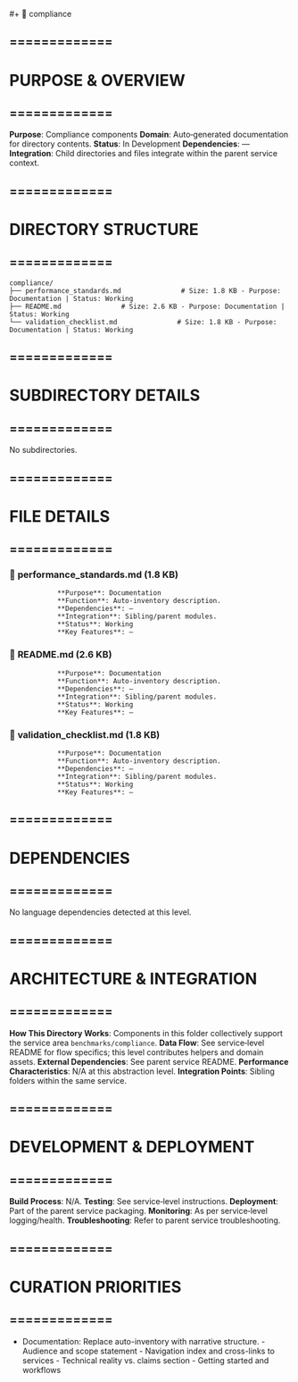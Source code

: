 #+ 📁 compliance

## =============
# PURPOSE & OVERVIEW
## =============

**Purpose**: Compliance components
**Domain**: Auto‑generated documentation for directory contents.
**Status**: In Development
**Dependencies**: —
**Integration**: Child directories and files integrate within the parent service context.

## =============
# DIRECTORY STRUCTURE
## =============

```
compliance/
├── performance_standards.md               # Size: 1.8 KB - Purpose: Documentation | Status: Working
├── README.md               # Size: 2.6 KB - Purpose: Documentation | Status: Working
└── validation_checklist.md               # Size: 1.8 KB - Purpose: Documentation | Status: Working
```

## =============
# SUBDIRECTORY DETAILS
## =============

No subdirectories.

## =============
# FILE DETAILS
## =============

### 📄 **performance_standards.md** (1.8 KB)
                **Purpose**: Documentation
                **Function**: Auto‑inventory description.
                **Dependencies**: —
                **Integration**: Sibling/parent modules.
                **Status**: Working
                **Key Features**: —

### 📄 **README.md** (2.6 KB)
                **Purpose**: Documentation
                **Function**: Auto‑inventory description.
                **Dependencies**: —
                **Integration**: Sibling/parent modules.
                **Status**: Working
                **Key Features**: —

### 📄 **validation_checklist.md** (1.8 KB)
                **Purpose**: Documentation
                **Function**: Auto‑inventory description.
                **Dependencies**: —
                **Integration**: Sibling/parent modules.
                **Status**: Working
                **Key Features**: —

## =============
# DEPENDENCIES
## =============

No language dependencies detected at this level.



## =============
# ARCHITECTURE & INTEGRATION
## =============

**How This Directory Works**: Components in this folder collectively support the service area `benchmarks/compliance`.
**Data Flow**: See service‑level README for flow specifics; this level contributes helpers and domain assets.
**External Dependencies**: See parent service README.
**Performance Characteristics**: N/A at this abstraction level.
**Integration Points**: Sibling folders within the same service.

## =============
# DEVELOPMENT & DEPLOYMENT
## =============

**Build Process**: N/A.
**Testing**: See service‑level instructions.
**Deployment**: Part of the parent service packaging.
**Monitoring**: As per service‑level logging/health.
**Troubleshooting**: Refer to parent service troubleshooting.


## =============
# CURATION PRIORITIES
## =============

- Documentation: Replace auto-inventory with narrative structure.
                  - Audience and scope statement
                  - Navigation index and cross-links to services
                  - Technical reality vs. claims section
                  - Getting started and workflows
